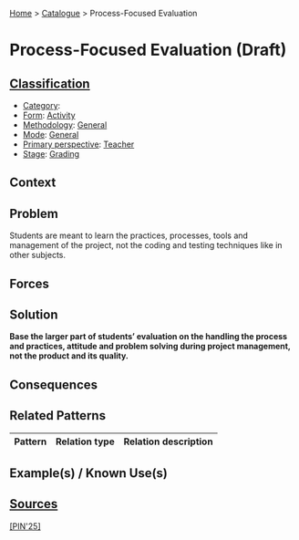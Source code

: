 [Home](../README.md) > [Catalogue](../Patterns_catalogue.md) > Process-Focused Evaluation

# Process-Focused Evaluation (Draft)

## [Classification](facets/facets.md)

- [Category](facets/categories/categories.md):
- [Form](facets/forms/forms.md): [Activity](facets/categories/Activity.md)
- [Methodology](facets/methodologies/methodologies.md): [General](facets/methodologies/General.md)
- [Mode](facets/modes/modes.md): [General](facets/modes/General.md)
- [Primary perspective](facets/perspectives/perspectives.md): [Teacher](facets/perspectives/Teacher.md)
- [Stage](facets/stages/modes.md): [Grading](facets/stages/Grading.md)

## Context

## Problem

Students are meant to learn the practices, processes, tools and management of the project, not the coding and testing techniques like in other subjects.

## Forces

## Solution

**Base the larger part of students’ evaluation on the handling the process and practices, attitude and problem solving during project management, not the product and its quality.**

## Consequences

## Related Patterns

|Pattern|Relation type|Relation description|
|--|--|--|
 
## Example(s) / Known Use(s) 

## [Sources](../References.md)

[[PIN'25]](publications/pin25/pin25.md)
